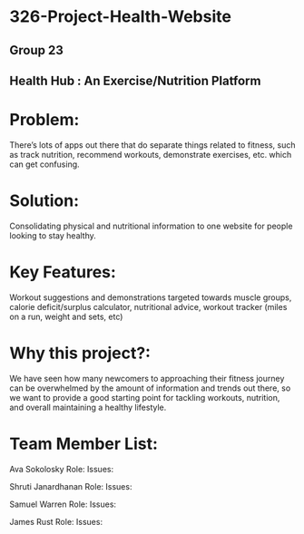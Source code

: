 # 326-Project-Health-Website




## Group 23
## Health Hub : An Exercise/Nutrition Platform


# Problem: 
There’s lots of apps out there that do separate things related to fitness, such as track nutrition, recommend workouts, demonstrate exercises, etc. which can get confusing.
# Solution: 
Consolidating physical and nutritional information to one website for people looking to stay healthy.
# Key Features:
Workout suggestions and demonstrations targeted towards muscle groups, calorie deficit/surplus calculator, nutritional advice, workout tracker (miles on a run, weight and sets, etc)
# Why this project?: 
We have seen how many newcomers to approaching their fitness journey can be overwhelmed by the amount of information and trends out there, so we want to provide a good starting point for tackling workouts, nutrition, and overall maintaining a healthy lifestyle. 

# Team Member List:
Ava Sokolosky
Role:
Issues:

Shruti Janardhanan
Role:
Issues:

Samuel Warren
Role:
Issues:

James Rust
Role:
Issues:
